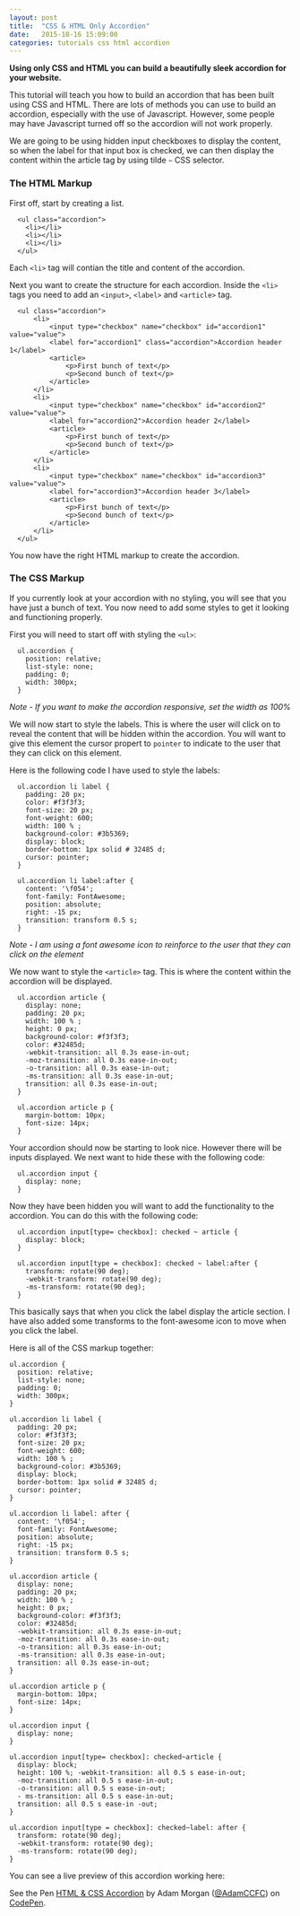 ```yaml
---
layout: post
title:  "CSS & HTML Only Accordion"
date:   2015-10-16 15:09:00
categories: tutorials css html accordion
---
```


**Using only CSS and HTML you can build a beautifully sleek accordion for your website.**

This tutorial will teach you how to build an accordion that has been built using CSS and HTML. There are lots of methods you can use to build an accordion, especially with the use of Javascript. However, some people may have Javascript turned off so the accordion will not work properly.

We are going to be using hidden input checkboxes to display the content, so when the label for that input box is checked, we can then display the content within the article tag by using tilde `~` CSS selector.

### The HTML Markup

First off, start by creating a list.

```
  <ul class="accordion">
    <li></li>
    <li></li>
    <li></li>
  </ul>
```

Each `<li>` tag will contian the title and content of the accordion.

Next you want to create the structure for each accordion. Inside the `<li>` tags you need to add an `<input>`, `<label>` and `<article>` tag.

```
  <ul class="accordion">
      <li>
          <input type="checkbox" name="checkbox" id="accordion1" value="value">
          <label for="accordion1" class="accordion">Accordion header 1</label>
          <article>
              <p>First bunch of text</p>
              <p>Second bunch of text</p>
          </article>
      </li>
      <li>
          <input type="checkbox" name="checkbox" id="accordion2" value="value">
          <label for="accordion2">Accordion header 2</label>
          <article>
              <p>First bunch of text</p>
              <p>Second bunch of text</p>
          </article>
      </li>
      <li>
          <input type="checkbox" name="checkbox" id="accordion3" value="value">
          <label for="accordion3">Accordion header 3</label>
          <article>
              <p>First bunch of text</p>
              <p>Second bunch of text</p>
          </article>
      </li>
  </ul>
```

You now have the right HTML markup to create the accordion.

### The CSS Markup

If you currently look at your accordion with no styling, you will see that you have just a bunch of text. You now need to add some styles to get it looking and functioning properly.

First you will need to start off with styling the `<ul>`:

```
  ul.accordion {
    position: relative;
    list-style: none;
    padding: 0;
    width: 300px;
  }
```

*Note - If you want to make the accordion responsive, set the width as 100%*

We will now start to style the labels. This is where the user will click on to reveal the content that will be hidden within the accordion. You will want to give this element the cursor propert to `pointer` to indicate to the user that they can click on this element.

Here is the following code I have used to style the labels:

```
  ul.accordion li label {
    padding: 20 px;
    color: #f3f3f3;
    font-size: 20 px;
    font-weight: 600;
    width: 100 % ;
    background-color: #3b5369;
    display: block;
    border-bottom: 1px solid # 32485 d;
    cursor: pointer;
  }

  ul.accordion li label:after {
    content: '\f054';
    font-family: FontAwesome;
    position: absolute;
    right: -15 px;
    transition: transform 0.5 s;
  }
```
*Note - I am using a font awesome icon to reinforce to the user that they can click on the element*

We now want to style the `<article>` tag. This is where the content within the accordion will be displayed.

```
  ul.accordion article {
    display: none;
    padding: 20 px;
    width: 100 % ;
    height: 0 px;
    background-color: #f3f3f3;
    color: #32485d;
    -webkit-transition: all 0.3s ease-in-out;
    -moz-transition: all 0.3s ease-in-out;
    -o-transition: all 0.3s ease-in-out;
    -ms-transition: all 0.3s ease-in-out;
    transition: all 0.3s ease-in-out;
  }

  ul.accordion article p {
    margin-bottom: 10px;
    font-size: 14px;
  }
```

Your accordion should now be starting to look nice. However there will be inputs displayed. We next want to hide these with the following code:

```
  ul.accordion input {
    display: none;
  }
```

Now they have been hidden you will want to add the functionality to the accordion. You can do this with the following code:

```
  ul.accordion input[type= checkbox]: checked ~ article {
    display: block;
  }

  ul.accordion input[type = checkbox]: checked ~ label:after {
    transform: rotate(90 deg);
    -webkit-transform: rotate(90 deg);
    -ms-transform: rotate(90 deg);
  }
```

This basically says that when you click the label display the article section. I have also added some transforms to the font-awesome icon to move when you click the label.

Here is all of the CSS markup together:

```
ul.accordion {
  position: relative;
  list-style: none;
  padding: 0;
  width: 300px;
}

ul.accordion li label {
  padding: 20 px;
  color: #f3f3f3;
  font-size: 20 px;
  font-weight: 600;
  width: 100 % ;
  background-color: #3b5369;
  display: block;
  border-bottom: 1px solid # 32485 d;
  cursor: pointer;
}

ul.accordion li label: after {
  content: '\f054';
  font-family: FontAwesome;
  position: absolute;
  right: -15 px;
  transition: transform 0.5 s;
}

ul.accordion article {
  display: none;
  padding: 20 px;
  width: 100 % ;
  height: 0 px;
  background-color: #f3f3f3;
  color: #32485d;
  -webkit-transition: all 0.3s ease-in-out;
  -moz-transition: all 0.3s ease-in-out;
  -o-transition: all 0.3s ease-in-out;
  -ms-transition: all 0.3s ease-in-out;
  transition: all 0.3s ease-in-out;
}

ul.accordion article p {
  margin-bottom: 10px;
  font-size: 14px;
}

ul.accordion input {
  display: none;
}

ul.accordion input[type= checkbox]: checked~article {
  display: block;
  height: 100 %; -webkit-transition: all 0.5 s ease-in-out; 
  -moz-transition: all 0.5 s ease-in-out; 
  -o-transition: all 0.5 s ease-in-out;
  - ms-transition: all 0.5 s ease-in-out;
  transition: all 0.5 s ease-in -out;
}

ul.accordion input[type = checkbox]: checked~label: after {
  transform: rotate(90 deg);
  -webkit-transform: rotate(90 deg);
  -ms-transform: rotate(90 deg);
}
```

You can see a live preview of this accordion working here:

<p data-height="269" data-theme-id="0" data-slug-hash="WQELRE" data-default-tab="result" data-user="AdamCCFC" class='codepen'>See the Pen <a href='http://codepen.io/AdamCCFC/pen/WQELRE/'>HTML & CSS Accordion</a> by Adam Morgan (<a href='http://codepen.io/AdamCCFC'>@AdamCCFC</a>) on <a href='http://codepen.io'>CodePen</a>.</p>
<script async src="//assets.codepen.io/assets/embed/ei.js"></script>
